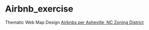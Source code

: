 # Airbnb_exercise
Thematic Web Map Design
[Airbnbs per Asheville, NC Zoning District](https://reidka2909.github.io/Airbnb_exercise/)

